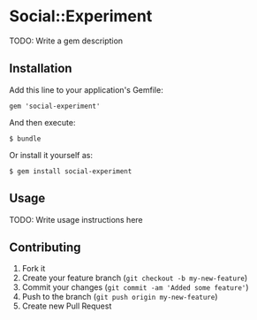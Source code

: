 # Social::Experiment

TODO: Write a gem description

## Installation

Add this line to your application's Gemfile:

    gem 'social-experiment'

And then execute:

    $ bundle

Or install it yourself as:

    $ gem install social-experiment

## Usage

TODO: Write usage instructions here

## Contributing

1. Fork it
2. Create your feature branch (`git checkout -b my-new-feature`)
3. Commit your changes (`git commit -am 'Added some feature'`)
4. Push to the branch (`git push origin my-new-feature`)
5. Create new Pull Request
